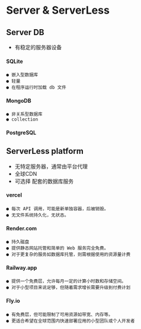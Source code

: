 # Server & ServerLess

## Server DB 
* 有稳定的服务器设备


#### SQLite
    ● 嵌入型数据库
    ● 轻量
    ● 在程序运行时加载 db 文件
#### MongoDB
    ● 非关系型数据库
    ● collection
#### PostgreSQL


## ServerLess platform
* 无特定服务器，通常由平台代理 
* 全球CDN
* 可选择 配套的数据库服务



#### vercel
    ● 每次 API 调用，可能是新单独容器，后被销毁。
    ● 无文件系统持久化，无状态。
#### Render.com
    ● 持久磁盘 
    ● 提供静态网站托管和简单的 Web 服务完全免费。
    ● 对于更复杂的服务如数据库托管，则需根据使用的资源量计费
#### Railway.app
    ● 提供一个免费层，允许每月一定的计算小时数和存储空间。
    ● 对于小型项目来说足够，但随着需求增长需要升级到付费计划
#### Fly.io
    ● 有免费层，但可能限制了可用资源如带宽、内存等。
    ● 更适合希望在全球范围内快速部署应用的小型团队或个人开发者